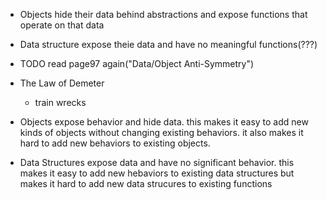+ Objects hide their data behind abstractions and expose functions that operate on that data
+ Data structure expose theie data and have no meaningful functions(???)

+ TODO read page97 again("Data/Object Anti-Symmetry")

+ The Law of Demeter
    + train wrecks

+ Objects expose behavior and hide data. this makes it easy to add new kinds of objects without changing existing behaviors. it also makes it hard to add new behaviors to existing objects.
+ Data Structures expose data and have no significant behavior. this makes it easy to add new hebaviors to existing data structures but makes it hard to add new data strucures to existing functions
